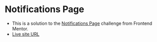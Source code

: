 # Notifications Page

- This is a solution to the <a href="https://www.frontendmentor.io/challenges/notifications-page-DqK5QAmKbC/hub">Notifications Page</a> challenge from Frontend Mentor.
- <a href="https://650d55d0dc609a23e8b72a5b--animated-pegasus-7fc871.netlify.app/">Live site URL</a>
